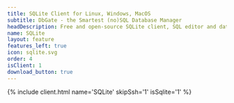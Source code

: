 ```yaml
---
title: SQLite Client for Linux, Windows, MacOS
subtitle: DbGate - the Smartest (no)SQL Database Manager
headDescription: Free and open-source SQLite client, SQL editor and database manager. Runs as desktop app or as web app in Docker.
name: SQLite
layout: feature
features_left: true
icon: sqlite.svg
order: 4
isClient: 1
download_button: true
---
```


{% include client.html name='SQLite' skipSsh='1' isSqlite='1' %}
